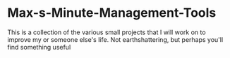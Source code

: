 # Max-s-Minute-Management-Tools
This is a collection of the various small projects that I will work on to improve my or someone else's life. Not earthshattering, but perhaps you'll find something useful
